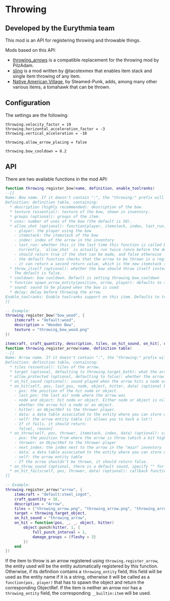 # Throwing

## Developed by the Eurythmia team

This mod is an API for registering throwing and throwable things.

Mods based on this API:
* [throwing_arrows](https://github.com/minetest-mods/throwing_arrows) is a compatible replacement for the throwing mod by PilzAdam.
* [sling](https://github.com/minetest-mods/sling) is a mod written by @tacotexmex that enables item stack and single item throwing of any item.
* [Native American Village](https://github.com/Steamed-Punk/Native-American-Village), by Steamed-Punk, adds, among many other various items, a tomahawk that can be thrown.

## Configuration

The settings are the following:
```
throwing.velocity_factor = 19
throwing.horizontal_acceleration_factor = -3
throwing.vertical_acceleration = -10

throwing.allow_arrow_placing = false

throwing.bow_cooldown = 0.2
```

## API

There are two available functions in the mod API:
```lua
function throwing.register_bow(name, definition, enable_toolranks)
--[[
Name: Bow name. If it doesn't contain ":", the "throwing:" prefix will be added.
Definition: definition table, containing:
  * description (highly recommended): description of the bow.
  * texture (essential): texture of the bow, shown in inventory.
  * groups (optional): groups of the item.
  * uses: number of uses of the bow (the default is 50).
  * allow_shot (optional): function(player, itemstack, index, last_run):
    - player: the player using the bow
    - itemstack: the itemstack of the bow
    - index: index of the arrow in the inventory
    - last_run: whether this is the last time this function is called before actually calling `spawn_arrow_entity`.
      Currently, `allow_shot` is actually run twice (once before the delay, and once after).
    - should return true if the shot can be made, and false otherwise
    - the default function checks that the arrow to be thrown is a registered arrow
    - it can return a second return value, which is the new itemstack to replace the arrow after the shot
  * throw_itself (optional): whether the bow should throw itself instead of the arrow next to it in the inventory.
    The default is false.
  * cooldown: bow cooldown. Default is setting throwing.bow_cooldown
  * function spawn_arrow_entity(position, arrow, player): defaults to throwing.spawn_arrow_entity
  * sound: sound to be played when the bow is used
  * delay: delay before throwing the arrow
Enable_toolranks: Enable toolranks support on this item. Defaults to true.
]]

-- Example:
throwing.register_bow("bow_wood", {
	itemcraft = "default:wood",
	description = "Wooden Bow",
	texture = "throwing_bow_wood.png"
})

itemcraft, craft_quantity, description, tiles, on_hit_sound, on_hit[, on_throw[, groups]]
function throwing.register_arrow(name, definition table)
--[[
Name: Arrow name. If it doesn't contain ":", the "throwing:" prefix will be added.
Definition: definition table, containing:
  * tiles (essential): tiles of the arrow.
  * target (optional, defaulting to throwing.target_both): what the arrow is able to hit (throwing.target_node, throwing.target_object, throwing.target_both).
  * allow_protected (optional, defaulting to false): whether the arrow can be throw in a protected area
  * on_hit_sound (optional): sound played when the arrow hits a node or an object.
  * on_hit(self, pos, last_pos, node, object, hitter, data) (optional but very useful): callback function:
    - pos: the position of the hit node or object.
    - last_pos: the last air node where the arrow was
    - node and object: hit node or object. Either node or object is nil, depending
      whether the arrow hit a node or an object.
    - hitter: an ObjectRef to the thrower player.
    - data: a data table associated to the entity where you can store what you want
    - self: the arrow entity table (it allows you to hack a lot!)
    - If it fails, it should return:
      false[, reason]
  * on_throw(self, pos, thrower, itemstack, index, data) (optional): callback function: on_throw:
    - pos: the position from where the arrow is throw (which a bit higher than the hitter position)
    - thrower: an ObjectRef to the thrower player
    - next_index: the index next to the arrow in the "main" inventory
    - data: a data table associated to the entity where you can store what you want
    - self: the arrow entity table
    - If the arrow shouldn't be thrown, it should return false.
  * on_throw_sound (optional, there is a default sound, specify "" for no sound): sound to be played when the arrow is throw
  * on_hit_fails(self, pos, thrower, data) (optional): callback function called if the hit failed (e.g. because on_hit returned false or because the area was protected)
]]

-- Example:
throwing.register_arrow("arrow", {
	itemcraft = "default:steel_ingot",
	craft_quantity = 16,
	description = "Arrow",
	tiles = {"throwing_arrow.png", "throwing_arrow.png", "throwing_arrow_back.png", "throwing_arrow_front.png", "throwing_arrow_2.png", "throwing_arrow.png"},
	target = throwing.target_object,
	on_hit_sound = "throwing_arrow",
	on_hit = function(pos, _, _, object, hitter)
		object:punch(hitter, 1, {
			full_punch_interval = 1,
			damage_groups = {fleshy = 3}
		})
	end
})
```

If the item to throw is an arrow registered using `throwing.register_arrow`, the entity used will be the entity automatically registered by this function.
Otherwise, if its definition contains a `throwing_entity` field, this field will be used as the entity name if it is a string, otherwise it will be called as a `function(pos, player)` that has to spawn the object and return the corresponding ObjectRef.
If the item is neither an arrow nor has a `throwing_entity` field, the corresponding `__builtin:item` will be used.
